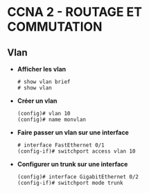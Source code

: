 # CCNA 2 - ROUTAGE ET COMMUTATION

## Vlan

* **Afficher les vlan**
	```
	# show vlan brief
	# show vlan
	```

* **Créer un vlan**
	```
	(config)# vlan 10
	(config)# name monvlan
	```

* **Faire passer un vlan sur une interface**
	```
	# interface FastEthernet 0/1
	(config-if)# switchport access vlan 10
	```

* **Configurer un trunk sur une interface**
	```
	(config)# interface GigabitEthernet 0/2
	(config-if)# switchport mode trunk
	```